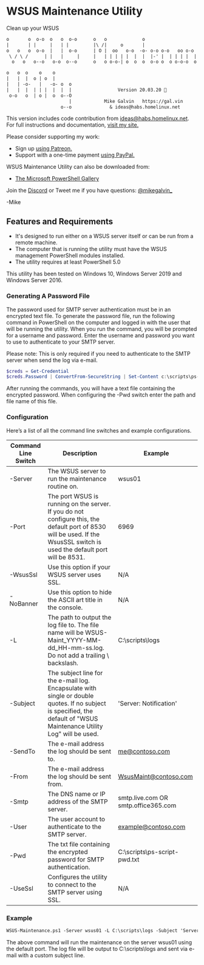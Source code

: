 # WSUS Maintenance Utility

Clean up your WSUS

``` txt
o       o  o-o  o   o  o-o      o   o             o
|       | |     |   | |         |\ /|     o       |
o   o   o  o-o  |   |  o-o      | O |  oo   o-o  -o- o-o o-o   oo o-o   o-o o-o
 \ / \ /      | |   |     |     |   | | | | |  |  |  |-' |  | | | |  | |    |-'
  o   o   o--o   o-o  o--o      o   o o-o-| o  o  o  o-o o  o o-o-o  o  o-o o-o

o   o  o    o    o
|   |  |  o | o  |
|   | -o-   |   -o- o  o
|   |  |  | | |  |  |  |                 Version 20.03.20 🍔
 o-o   o  | o |  o  o--O
                       |            Mike Galvin   https://gal.vin
                    o--o              & ideas@habs.homelinux.net
```

This version includes code contribution from ideas@habs.homelinux.net.
For full instructions and documentation, [visit my site.](https://gal.vin/posts/automate-wsus-maintenance)

Please consider supporting my work:

* Sign up [using Patreon.](https://www.patreon.com/mikegalvin)
* Support with a one-time payment [using PayPal.](https://www.paypal.me/digressive)

WSUS Maintenance Utility can also be downloaded from:

* [The Microsoft PowerShell Gallery](https://www.powershellgallery.com/packages/Wsus-Maintenance)

Join the [Discord](http://discord.gg/5ZsnJ5k) or Tweet me if you have questions: [@mikegalvin_](https://twitter.com/mikegalvin_)

-Mike

## Features and Requirements

* It's designed to run either on a WSUS server itself or can be run from a remote machine.
* The computer that is running the utility must have the WSUS management PowerShell modules installed.
* The utility requires at least PowerShell 5.0

This utility has been tested on Windows 10, Windows Server 2019 and Windows Server 2016.

### Generating A Password File

The password used for SMTP server authentication must be in an encrypted text file. To generate the password file, run the following command in PowerShell on the computer and logged in with the user that will be running the utility. When you run the command, you will be prompted for a username and password. Enter the username and password you want to use to authenticate to your SMTP server.

Please note: This is only required if you need to authenticate to the SMTP server when send the log via e-mail.

``` powershell
$creds = Get-Credential
$creds.Password | ConvertFrom-SecureString | Set-Content c:\scripts\ps-script-pwd.txt
```

After running the commands, you will have a text file containing the encrypted password. When configuring the -Pwd switch enter the path and file name of this file.

### Configuration

Here’s a list of all the command line switches and example configurations.

| Command Line Switch | Description | Example |
| ------------------- | ----------- | ------- |
| -Server | The WSUS server to run the maintenance routine on. | wsus01 |
| -Port | The port WSUS is running on the server. If you do not configure this, the default port of 8530 will be used. If the WsusSSL switch is used the default port will be 8531. | 6969 |
| -WsusSsl | Use this option if your WSUS server uses SSL. | N/A |
| -NoBanner | Use this option to hide the ASCII art title in the console. | N/A |
| -L | The path to output the log file to. The file name will be WSUS-Maint_YYYY-MM-dd_HH-mm-ss.log. Do not add a trailing \ backslash. | C:\scripts\logs |
| -Subject | The subject line for the e-mail log. Encapsulate with single or double quotes. If no subject is specified, the default of "WSUS Maintenance Utility Log" will be used. | 'Server: Notification' |
| -SendTo | The e-mail address the log should be sent to. | me@contoso.com |
| -From | The e-mail address the log should be sent from. | WsusMaint@contoso.com |
| -Smtp | The DNS name or IP address of the SMTP server. | smtp.live.com OR smtp.office365.com |
| -User | The user account to authenticate to the SMTP server. | example@contoso.com |
| -Pwd | The txt file containing the encrypted password for SMTP authentication. | C:\scripts\ps-script-pwd.txt |
| -UseSsl | Configures the utility to connect to the SMTP server using SSL. | N/A |

### Example

``` txt
WSUS-Maintenance.ps1 -Server wsus01 -L C:\scripts\logs -Subject 'Server: WSUS Maintenance' -SendTo me@contoso.com -From WSUS-Maint@contoso.com -Smtp smtp.outlook.com -User me@contoso.com -Pwd C:\foo\pwd.txt -UseSsl
```

The above command will run the maintenance on the server wsus01 using the default port. The log file will be output to C:\scripts\logs and sent via e-mail with a custom subject line.
